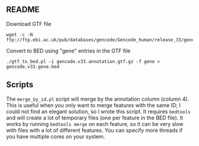 ## README

Download GTF file

    wget -c -N ftp://ftp.ebi.ac.uk/pub/databases/gencode/Gencode_human/release_33/gencode.v33.annotation.gtf.gz

Convert to BED using "gene" entries in the GTF file

    ./gtf_to_bed.pl -i gencode.v33.annotation.gtf.gz -f gene > gencode.v33.gene.bed

## Scripts

The `merge_by_id.pl` script will merge by the annotation column (column 4). This is useful when you only want to merge features with the same ID; I could not find an elegant solution, so I wrote this script. It requires `bedtools` and will create a lot of temporary files (one per feature in the BED file). It works by running `bedtools merge` on each feature, so it can be very slow with files with a lot of different features. You can specify more threads if you have multiple cores on your system.

